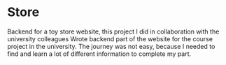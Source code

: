 # Store
Backend for a toy store website, this project I did in collaboration with the university colleagues
Wrote backend part of the website for the course project in the university. The journey was not easy, because I needed to find and learn a lot of different information to complete my part.
